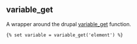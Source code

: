 ## variable_get

A wrapper around the drupal [variable_get](https://api.drupal.org/api/drupal/includes%21bootstrap.inc/function/variable_get/7) function.

```
{% set variable = variable_get('element') %}
```

